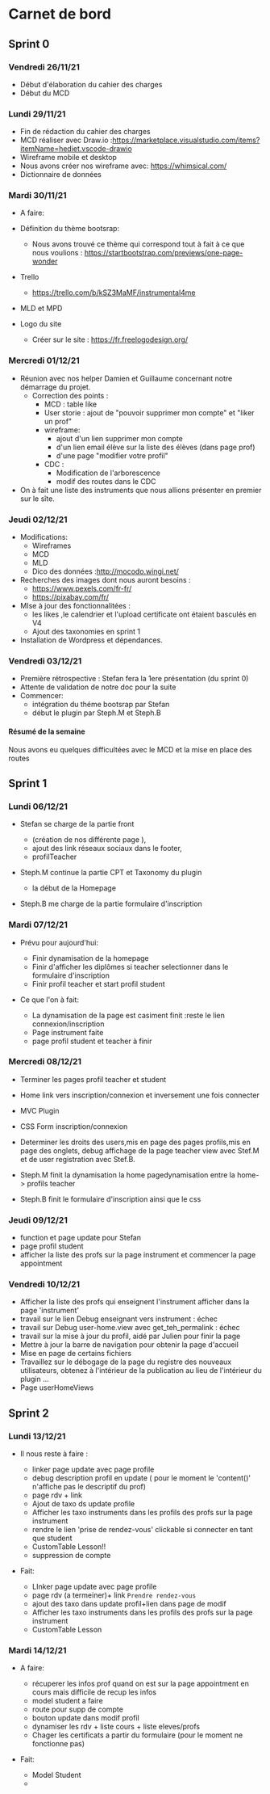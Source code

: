 # Carnet de bord

## Sprint 0

### Vendredi 26/11/21

- Début d'élaboration du cahier des charges
- Début du MCD
  
### Lundi 29/11/21

- Fin de rédaction du cahier des charges
- MCD réaliser avec Draw.io :https://marketplace.visualstudio.com/items?itemName=hediet.vscode-drawio
- Wireframe mobile et desktop 
 - Nous avons créer nos wireframe avec: https://whimsical.com/
- Dictionnaire de données
  
### Mardi 30/11/21

- A faire:

 - Définition du thème bootsrap:
   - Nous avons trouvé ce thème qui correspond tout à fait à ce que nous voulions :
    https://startbootstrap.com/previews/one-page-wonder
 - Trello
   - https://trello.com/b/kSZ3MaMF/instrumental4me
 - MLD et MPD
 - Logo du site 
   - Créer sur le site : https://fr.freelogodesign.org/
  
### Mercredi 01/12/21

- Réunion avec nos helper Damien et Guillaume concernant notre démarrage du projet.
  - Correction des points :
    - MCD : table like
    - User storie : ajout de "pouvoir supprimer mon compte" et "liker un prof"
    - wireframe: 
      - ajout d'un lien supprimer mon compte 
      - d'un lien email élève sur la liste des élèves (dans page prof)
      - d'une page "modifier votre profil"
    - CDC : 
      - Modification de l'arborescence 
      - modif des routes dans le CDC
- On à fait une liste des instruments que nous allions présenter en premier sur le sîte.
 
### Jeudi 02/12/21

- Modifications:
  - Wireframes
  - MCD
  - MLD
  - Dico des données :http://mocodo.wingi.net/
- Recherches des images dont nous auront besoins :
    - https://www.pexels.com/fr-fr/
    - https://pixabay.com/fr/
- MIse à jour des fonctionnalitées :
    - les likes ,le calendrier et l'upload certificate ont étaient basculés en V4
    - Ajout des taxonomies en sprint 1
- Installation de Wordpress et dépendances.
 
### Vendredi 03/12/21

- Première rétrospective : Stefan fera la 1ere présentation (du sprint 0)
- Attente de validation de notre doc pour la suite
- Commencer:
  - intégration du théme bootsrap par Stefan
  - début le plugin par Steph.M et Steph.B 

#### Résumé de la semaine

Nous avons eu quelques difficultées avec le MCD et la mise en place des routes

## Sprint 1

### Lundi 06/12/21

- Stefan se charge de la partie front
    -  (création de nos différente page ),
    -  ajout des link réseaux sociaux dans le footer,
    -  profilTeacher
 
- Steph.M continue  la partie CPT et Taxonomy du plugin 
  -  la début de la Homepage
 
- Steph.B me charge de la partie formulaire d'inscription 
  
### Mardi 07/12/21

- Prévu pour aujourd'hui:

  - Finir dynamisation de la homepage
  - Finir d'afficher les diplômes si teacher selectionner dans le formulaire d'inscription
  - Finir profil teacher et start profil student

- Ce que l'on à fait:

  - La dynamisation de la page est casiment finit :reste le lien connexion/inscription
  - Page instrument faite
  - page profil student et teacher à finir


### Mercredi 08/12/21

   - Terminer les pages profil  teacher et student 
   - Home link vers inscription/connexion et inversement une fois connecter
   - MVC Plugin
   - CSS Form inscription/connexion
     
   - Determiner les droits des users,mis en page des pages profils,mis en page des onglets, debug affichage de la page teacher view avec Stef.M et  de   user registration avec Stef.B.
   - Steph.M  finit la dynamisation la home pagedynamisation entre la home-> profils teacher
   - Steph.B finit le formulaire d'inscription ainsi que le css
 
### Jeudi 09/12/21
 
   - function et page update pour Stefan 
   - page profil student
   - afficher la liste des profs sur la page instrument et commencer la page appointment




### Vendredi 10/12/21

   - Afficher la liste des profs qui enseignent l'instrument afficher dans la page 'instrument'
   - travail sur le lien Debug enseignant vers instrument : échec
   - travail sur Debug user-home.view avec get_teh_permalink : échec
   - travail sur la mise à jour du profil, aidé par Julien pour finir la page
   - Mettre à jour la barre de navigation pour obtenir la page d'accueil
   - Mise en page de certains fichiers
   - Travaillez sur le débogage de la page du registre des nouveaux utilisateurs, obtenez à l'intérieur de la publication au lieu de l'intérieur du    plugin ... 
   - Page userHomeViews

## Sprint 2

### Lundi 13/12/21

 - Il nous reste à faire :

   - linker page update avec page profile
   - debug description profil en update ( pour le moment le 'content()' n'affiche pas le descriptif du prof)
   - page rdv + link
   - Ajout de taxo ds update profile
   - Afficher les taxo instruments dans les profils des profs sur la page instrument
   - rendre le lien 'prise de rendez-vous' clickable si connecter en tant que student
   - CustomTable Lesson!!
   - suppression de compte

- Fait:
  
   - LInker page update avec page profile
   - page rdv (a termeiner)+ link `Prendre rendez-vous`
   - ajout des taxo dans update profil+lien dans page de modif
   - Afficher les taxo instruments dans les profils des profs sur la page instrument
   - CustomTable Lesson


### Mardi 14/12/21

 - A faire:
  
   - récuperer les infos prof quand on est sur la  page appointment en cours mais difficile de recup les infos
   - model student a faire
   - route pour supp de compte
   - bouton update dans modif profil
   - dynamiser les rdv + liste cours + liste eleves/profs
   - Chager les certificats a partir du formulaire (pour le moment ne fonctionne pas)

- Fait:
 
  - Model Student 
  - 
